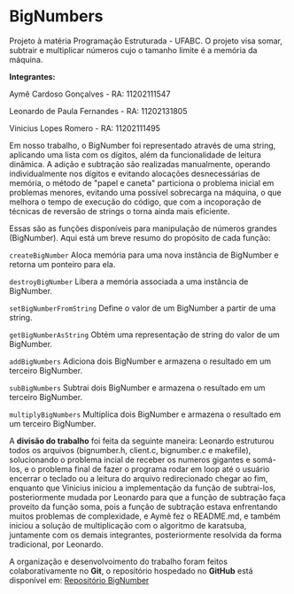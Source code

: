 # BigNumbers
Projeto à matéria Programação Estruturada - UFABC. O projeto visa somar, subtrair e multiplicar números cujo o tamanho limite é a memória da máquina.

**Integrantes:**

Aymê Cardoso Gonçalves - RA: 11202111547

Leonardo de Paula Fernandes - RA: 11202131805

Vinicius Lopes Romero - RA: 11202111495

  
Em nosso trabalho, o BigNumber foi representado através de uma string, aplicando uma lista com os dígitos, além da funcionalidade de leitura dinâmica.
A adição e subtração são realizadas manualmente, operando individualmente nos dígitos e evitando alocações desnecessárias de memória, o método de 
"papel e caneta" particiona o problema inicial em problemas menores, evitando uma possível sobrecarga na máquina, o que melhora o tempo de execução
do código, que com a incoporação de técnicas de reversão de strings o torna ainda mais eficiente.

  
Essas são as funções disponíveis para manipulação de números grandes (BigNumber). Aqui está um breve resumo do propósito de cada função: 

`createBigNumber` Aloca memória para uma nova instância de BigNumber e retorna um ponteiro para ela. 

`destroyBigNumber` Libera a memória associada a uma instância de BigNumber. 

`setBigNumberFromString` Define o valor de um BigNumber a partir de uma string. 

`getBigNumberAsString` Obtém uma representação de string do valor de um BigNumber. 

`addBigNumbers` Adiciona dois BigNumber e armazena o resultado em um terceiro BigNumber.

`subBigNumbers` Subtrai dois BigNumber e armazena o resultado em um terceiro BigNumber. 

`multiplyBigNumbers` Multiplica dois BigNumber e armazena o resultado em um terceiro BigNumber.

  
A **divisão do trabalho** foi feita da seguinte maneira: Leonardo estruturou todos os arquivos (bignumber.h, client.c, bignumber.c e makefile), solucionando
o problema incial de receber os numeros gigantes e somá-los, e o problema final de fazer o programa rodar em loop até o usuário encerrar o teclado ou a leitura do arquivo redirecionado chegar ao fim, enquanto que Vinicius iniciou a implementação da função de subtrai-los, posteriormente mudada por Leonardo para que a função de subtração faça proveito da função soma, pois a função de subtração estava enfrentando muitos problemas de complexidade, e Aymê fez o README.md, e também iniciou a solução de 
multiplicação com o algoritmo de karatsuba, juntamente com os demais integrantes, posteriormente resolvida da forma tradicional, por Leonardo.

A organização e desenvolvoimento do trabalho foram feitos colaborativamente no **Git**, o repositório hospedado no **GitHub** está disponível em: [Repositório BigNumber](https://github.com/leodipaula/BigNumbers)
